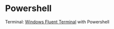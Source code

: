 # Powershell
Terminal: [Windows Fluent Terminal](https://www.microsoft.com/en-us/p/fluent-terminal/9p2krlmfxf9t#activetab=pivot:overviewtab) with Powershell
